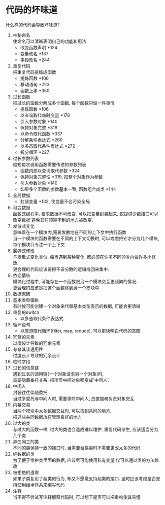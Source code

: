 # 代码的坏味道
什么样的代码会导致坏味道?
1. 神秘命名  
    使命名可以清晰表明自己的功能和用法
    - 改变函数声明 *124
    - 变量改名 *137
    - 字段改名 *244
2. 重复代码     
    把重复代码提炼成函数
    - 提炼函数 *106
    - 移动语句 *223
    - 函数上移 *350
3. 过长函数  
    把过长的函数分解成多个函数, 每个函数只做一件事情
    - 提炼函数 *106
    - 以查询取代临时变量 *178
    - 引入参数对象 *140
    - 保持对象完整 *319
    - 以命令取代函数 *337
    - 分解条件表达式 *260
    - 以多态取代条件表达式 *272
    - 拆分循环 *227
4. 过长参数列表  
    缩短每次调用函数需要传递的参数列表
    - 函数内部以查询取代参数 *324
    - 保持对象完整性 *319, 把整个对象作为参数
    - 引入参数对象 *140
    - 如果多个函数的参数基本一致, 函数组合成类 *144
5. 全局数据
    - 封装变量 *132, 使变量不会污染全局
6. 可变数据  
    函数式编程中, 要求数据不可改变. 
    可以把变量封装起来, 仅提供少数接口可以改变数据 避免其在预期不到的地方被改变.
7. 发散式变化  
    意味着在一个模块内,需要发散地在不同的上下文中执行函数  
    当一个模块的函数需要在不同的上下文切换时, 可以考虑把它才分为几个模块,每个模块只专注一个上下文.  
8. 霰弹式修改  
    与发散式变化类似, 每当遇到某种变化, 都必须在许多不同的类内做许多小修改.  
    更合理的代码应该要把不该分散的逻辑拽回来集中.
9. 依恋情结  
    模块化过程中, 可能存在一个函数跟另一个模块交互更频繁的情况.  
    更合理的应该是把这个函数移到另一个模块中.
10. 数据泥团
11. 基本类型偏执  
    有时候可能创建一个对象来代替基本类型表示的数据, 可能会更清晰
12. 重复的switch
    - 以多态取代条件表达式
13. 循环语句  
    - 以管道取代循环(filter, map, reduce), 可以更快明白代码的意图
14. 冗赘的元素  
    过度设计导致的冗余元素
15. 夸夸其谈通用性  
    过度设计导致的冗余设计
16. 临时字段
17. 过长的信息链  
    遇到过长的调用链(一个对象请求另一个对象)时,   
    需要隐藏委托关系, 把所有中间对象都变成'中间人'.
18. 中间人  
    封装往往伴随委托.  
    当过多委托与中间人时, 需要移除中间人, 应直接和负责对象交互.
19. 内幕交易  
    当两个模块中太多数据交互时, 可以找到共同的地方,  
    把这些共同数据放在管理良好的地方
20. 过大的类  
    与过大的函数一样, 过大的类也会造成难以维护, 重复代码杂生, 应该适当分为几个类
21. 异曲同工的类  
    不同的类保持一致的接口时, 当需要替换类时不需要更改太多的代码
22. 纯数据的类  
    为了便于维护类里面的数据, 应该尽可能使用私有变量,仅可以通过类的方法修改
23. 被拒绝的遗赠  
    如果子类复用了超类的行为, 却又不愿意支持超类的接口. 这时应该考虑是否坚持使用继承体系来编写代码
24. 注释  
    当不得不尝试写注释解释代码时, 可以想下是否可以把重构使其易懂